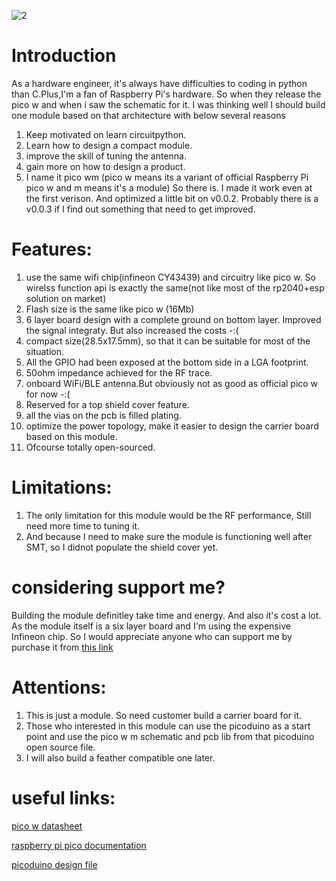
![2](https://github.com/yuanyong2024/pico-wm/assets/163154773/33638b8b-19ea-4c94-9373-6482cb6c845c)
# Introduction
As a hardware engineer, it's always have difficulties to coding in python than C.Plus,I'm a fan of Raspberry Pi's hardware. So when they release the pico w and when i saw the schematic for it. 
I was thinking well I should build one module based on that architecture with below several reasons
1. Keep motivated on learn circuitpython.
2. Learn how to design a compact module.
3. improve the skill of tuning the antenna.
4. gain more on how to design a product.
5. I name it pico wm (pico w means its a variant of official Raspberry Pi pico w and m means it's a module)
So there is. I made it work even at the first verison. And optimized a little bit on v0.0.2. Probably there is a v0.0.3 if I find out something that need to get improved.

# Features:
1. use the same wifi chip(infineon CY43439) and circuitry like pico w. So wirelss function api is exactly the same(not like most of the rp2040+esp solution on market)
2. Flash size is the same like pico w (16Mb)
3. 6 layer board design with a complete ground on bottom layer. Improved the signal integraty. But also increased the costs -:(
4. compact size(28.5x17.5mm), so that it can be suitable for most of the situation.
5. All the GPIO had been exposed at the bottom side in a LGA footprint.
6. 50ohm impedance achieved for the RF trace.
7. onboard WiFi/BLE antenna.But obviously not as good as official pico w for now -:(
8. Reserved for a top shield cover feature.
9. all  the vias on the pcb is filled plating.
10. optimize the power topology, make it easier to design the carrier board based on this module.
11. Ofcourse totally open-sourced.

# Limitations:
1. The only limitation for this module would be the RF performance, Still need more time to tuning it.
2. And because I need to make sure the module is functioning well after SMT, so I didnot populate the shield cover yet.

# considering support me?
Building the module definitley take time and energy.
And also it's cost a lot. As the module itself is a six layer board and I'm using the expensive Infineon chip. So I would appreciate anyone who can support me by purchase it from [this link](https://www.elecrow.com/pico-wm.html)

# Attentions:
1. This is just a module. So need customer build a carrier board for it.
2. Those who interested in this module can use the picoduino as a start point and use the pico w m schematic and pcb lib from that picoduino open source file.
3. I will also build a feather compatible one later.

# useful links:
[pico w datasheet](https://datasheets.raspberrypi.com/picow/pico-w-datasheet.pdf?_gl=1*pez2dw*_ga*NTM5ODUxMTkxLjE3MTE2MzI0NTI.*_ga_22FD70LWDS*MTcxMTYzMjQ1Mi4xLjAuMTcxMTYzMjQ1Mi4wLjAuMA..)

[raspberry pi pico documentation](https://www.raspberrypi.com/documentation/microcontrollers/raspberry-pi-pico.html#raspberry-pi-pico-w)

[picoduino design file](https://github.com/yuanyong2024/picoduino)


 
